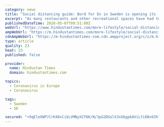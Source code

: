 ```yaml
---
category: news
title: "Social distancing guide: Bord for En in Sweden is opening its ‘Table for One’, a Covid-19 safe restaurant. Here’s all you need to know"
excerpt: "As many restaurants and other recreational spaces have had to pull the shutters down and reassess their business and what they offer to their customers in the era of the coronavirus pandemic, a new dining experience from a couple in Sweden eggs you to look within and learn to enjoy your own company first."
publishedDateTime: 2020-05-07T09:51:00Z
webUrl: "https://www.hindustantimes.com/more-lifestyle/social-distancing-guide-bord-for-en-in-sweden-is-opening-its-table-for-one-a-covid-19-safe-restaurant-here-s-all-you-need-to-know/story-HpHfOpV7XALL2U1PhDkLuO.html"
ampWebUrl: "https://m.hindustantimes.com/more-lifestyle/social-distancing-guide-bord-for-en-in-sweden-is-opening-its-table-for-one-a-covid-19-safe-restaurant-here-s-all-you-need-to-know/story-HpHfOpV7XALL2U1PhDkLuO_amp.html"
cdnAmpWebUrl: "https://m-hindustantimes-com.cdn.ampproject.org/c/s/m.hindustantimes.com/more-lifestyle/social-distancing-guide-bord-for-en-in-sweden-is-opening-its-table-for-one-a-covid-19-safe-restaurant-here-s-all-you-need-to-know/story-HpHfOpV7XALL2U1PhDkLuO_amp.html"
type: article
quality: 23
heat: 23
published: false

provider:
  name: Hindustan Times
  domain: hindustantimes.com

topics:
  - Coronavirus in Europe
  - Coronavirus

tags:
  - Sweden
  - SE

secured: "+9qEleXWPJlrK48vCibLVMNyXZf6K/N/3pG2DGolX3xG6gpkAViLYi6Bv63hlFbzq9NQsO4K26RJzAVXIU+6Fnyj7iXWnE/jHnLf8Yr2Ly29wPyshaA2Noc2mNhg0E0uv37wzwpPC+Ei41noROeUJF/qRzx9apzC96QrAbidGBlqbe5cjfmhCEV5tI++29wCmvrq9Gq4dEC4qwzelzU4zYhUmi4LZMr7UpVKy9Bji80gsn28+CDYlUeEhoHFuKaAhXULXv9jCqv9YfKeSMl04bK22czzS73bbXiu6DCJ380igAaTBXA3l79y8HmSc36xNTCYpzUprIThoeEPIyNsy23X2oJ3YzdC/tKh9MKH2WMwh6qYiNgstiu1oU6wsQJPA0EOIkn2GCHpGMS/usiRM7OU4qj3Q/BrC5Z4G2B7Xc/kG8CVnnH/Mz+Z5KW/jiuhACRzzgeseHRlStH2o85ce+E1Iasc3C/j1zdkjve1Oms=;+wi7DqB6xW1ILIt6y4qrjg=="
---
```


